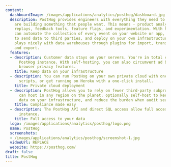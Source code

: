 ```yaml
---
content:
  dashboardImage: /images/applications/analytics/posthog/dashboard.jpg
  description: PostHog provides engineers with everything they need to make sure they
    are building something that people want. This means - product analytics, video
    replays, feedback tools, feature flags, and experimentation. With PostHog you
    can automate the collection of every event on your website or app, with no need
    to send data to third parties, and deploy on your own infrastructure. PostHog
    plays nicely with data warehouses through plugins for import, transformation,
    and export.
  features:
  - description: Customer data stays on your servers. You're in total control of your
      PostHog instance. With self-hosting, you can also circumvent ad blockers and
      browser privacy features.
    title: Keep data on your infrastructure
  - description: You can run PostHog on your own private cloud with one of its install
      scripts, or get running on Heroku with a one-click install.
    title: Private cloud deployment
  - description: PostHog allows you to rely on fewer third-party subprocessors. You
      can host in any region on the planet; optionally self-host to keep customer
      data on your infrastructure, and reduce the burden when audit season rolls around.
    title: Compliance made easy
  - description: The PostHog API and direct SQL access allow full access to your production
      instance.
    title: Full access to your data
  logo: /images/applications/analytics/posthog/logo.png
  name: PostHog
  screenshots:
  - /images/applications/analytics/posthog/screenshot-1.jpg
  videoUrl: REPLACE
  website: https://posthog.com/
draft: false
title: PostHog
---
```


